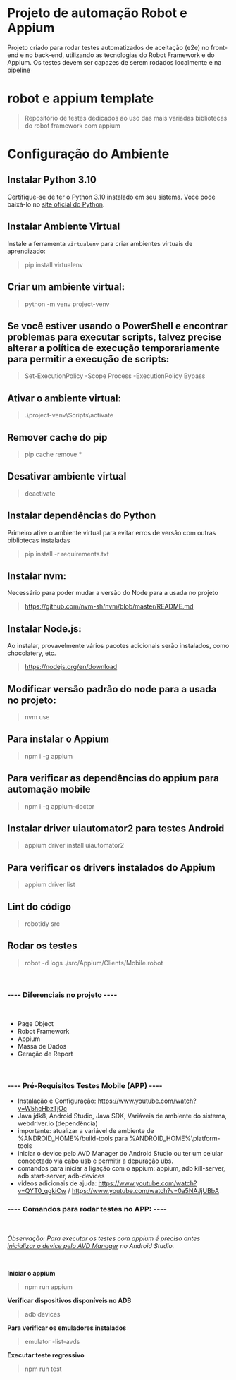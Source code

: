 # Projeto de automação Robot e Appium
Projeto criado para rodar testes automatizados de aceitação (e2e) no front-end e no back-end, utilizando as tecnologias do Robot Framework e do Appium. Os testes devem ser capazes de serem rodados localmente e na pipeline


# robot e appium template
> Repositório de testes dedicados ao uso das mais variadas bibliotecas do robot framework com appium

# Configuração do Ambiente

## Instalar Python 3.10

Certifique-se de ter o Python 3.10 instalado em seu sistema. Você pode baixá-lo no [site oficial do Python](https://www.python.org/).

## Instalar Ambiente Virtual

Instale a ferramenta `virtualenv` para criar ambientes virtuais de aprendizado:

> pip install virtualenv

## Criar um ambiente virtual:
> python -m venv project-venv

## Se você estiver usando o PowerShell e encontrar problemas para executar scripts, talvez precise alterar a política de execução temporariamente para permitir a execução de scripts:
> Set-ExecutionPolicy -Scope Process -ExecutionPolicy Bypass

## Ativar o ambiente virtual:
> .\project-venv\Scripts\activate

## Remover cache do pip
> pip cache remove *

## Desativar ambiente virtual
> deactivate

## Instalar dependências do Python
Primeiro ative o ambiente virtual para evitar erros de versão com outras bibliotecas instaladas
> pip install -r requirements.txt

## Instalar nvm:
Necessário para poder mudar a versão do Node para a usada no projeto
> https://github.com/nvm-sh/nvm/blob/master/README.md

## Instalar Node.js:
Ao instalar, provavelmente vários pacotes adicionais serão instalados, como chocolatery, etc.
> https://nodejs.org/en/download

## Modificar versão padrão do node para a usada no projeto:
> nvm use

## Para instalar o Appium
> npm i -g appium

## Para verificar as dependências do appium para automação mobile
> npm i -g appium-doctor

## Instalar driver uiautomator2 para testes Android
> appium driver install uiautomator2

## Para verificar os drivers instalados do Appium
> appium driver list

## Lint do código
> robotidy src

## Rodar os testes
> robot -d logs ./src/Appium/Clients/Mobile.robot

<br/>

### ---- Diferenciais no projeto ----
<br/>

- Page Object
- Robot Framework
- Appium
- Massa de Dados
- Geração de Report

<br/>

### ---- Pré-Requisitos Testes Mobile (APP) ----
- Instalação e Configuração: https://www.youtube.com/watch?v=W5hcHbzTjOc
- Java jdk8, Android Studio, Java SDK, Variáveis de ambiente do sistema, webdriver.io (dependência)
- importante: atualizar a variável de ambiente de %ANDROID_HOME%/build-tools para %ANDROID_HOME%\platform-tools
- iniciar o device pelo AVD Manager do Android Studio ou ter um celular concectado via cabo usb e permitir a depuração ubs.
- comandos para iniciar a ligação com o appium: appium, adb kill-server, adb start-server, adb-devices
- videos adicionais de ajuda: https://www.youtube.com/watch?v=QYT0_qgkiCw / https://www.youtube.com/watch?v=0a5NAJjUBbA

### ---- Comandos para rodar testes no APP: ----

<br/>

*Observação: Para executar os testes com appium é preciso antes <u>inicializar o device pelo AVD Manager</u> no Android Studio.*

<br/>

**Iniciar o appium**
> npm run appium

**Verificar dispositivos disponíveis no ADB**
> adb devices

**Para verificar os emuladores instalados**
> emulator -list-avds

**Executar teste regressivo**
> npm run test
